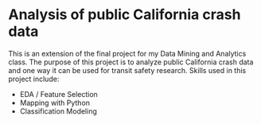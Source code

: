 # Analysis of public California crash data

This is an extension of the final project for my Data Mining and Analytics class. The purpose of this project is to analyze public California crash data 
and one way it can be used for transit safety research. Skills used in this project include:
* EDA / Feature Selection
* Mapping with Python
* Classification Modeling

